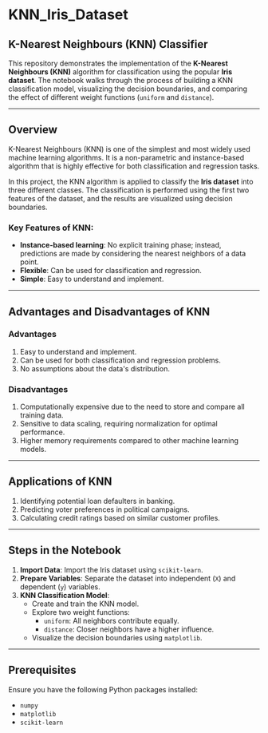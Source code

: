 # KNN_Iris_Dataset
## K-Nearest Neighbours (KNN) Classifier

This repository demonstrates the implementation of the **K-Nearest Neighbours (KNN)** algorithm for classification using the popular **Iris dataset**. The notebook walks through the process of building a KNN classification model, visualizing the decision boundaries, and comparing the effect of different weight functions (`uniform` and `distance`).
 
---

## Overview

K-Nearest Neighbours (KNN) is one of the simplest and most widely used machine learning algorithms. It is a non-parametric and instance-based algorithm that is highly effective for both classification and regression tasks.

In this project, the KNN algorithm is applied to classify the **Iris dataset** into three different classes. The classification is performed using the first two features of the dataset, and the results are visualized using decision boundaries.

### Key Features of KNN:
- **Instance-based learning**: No explicit training phase; instead, predictions are made by considering the nearest neighbors of a data point.
- **Flexible**: Can be used for classification and regression.
- **Simple**: Easy to understand and implement.

---

## Advantages and Disadvantages of KNN

### Advantages
1. Easy to understand and implement.
2. Can be used for both classification and regression problems.
3. No assumptions about the data's distribution.

### Disadvantages
1. Computationally expensive due to the need to store and compare all training data.
2. Sensitive to data scaling, requiring normalization for optimal performance.
3. Higher memory requirements compared to other machine learning models.

---

## Applications of KNN

1. Identifying potential loan defaulters in banking.
2. Predicting voter preferences in political campaigns.
3. Calculating credit ratings based on similar customer profiles.

---

## Steps in the Notebook

1. **Import Data**: Import the Iris dataset using `scikit-learn`.
2. **Prepare Variables**: Separate the dataset into independent (`X`) and dependent (`y`) variables.
3. **KNN Classification Model**:
   - Create and train the KNN model.
   - Explore two weight functions:
     - `uniform`: All neighbors contribute equally.
     - `distance`: Closer neighbors have a higher influence.
   - Visualize the decision boundaries using `matplotlib`.

---

## Prerequisites

Ensure you have the following Python packages installed:
- `numpy`
- `matplotlib`
- `scikit-learn`

